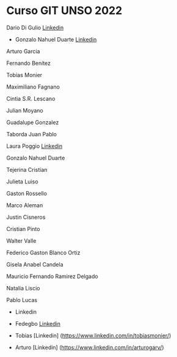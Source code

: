 # Curso GIT UNSO 2022

Dario Di Gulio [Linkedin](https://www.linkedin.com/in/dario-di-gulio/)

- Gonzalo Nahuel Duarte [Linkedin](www.linkedin.com/in/duarteng)

Arturo Garcia

Fernando Benítez 

Tobias Monier

Maximiliano Fagnano

Cintia S.R. Lescano

Julian Moyano

Guadalupe Gonzalez

Taborda Juan Pablo

Laura Poggio  [Linkedin](https://www.linkedin.com/in/laura-poggio-lezcano/)

Gonzalo Nahuel Duarte

Tejerina Cristian

Julieta Luiso

Gaston Rossello

Marco Aleman

Justin Cisneros

Cristian Pinto

Walter Valle

Federico Gaston Blanco Ortiz

Gisela Anabel Candela

Mauricio Fernando Ramirez Delgado

Natalia Liscio

Pablo Lucas

- Linkedin 
- Fedegbo [Linkedin](https://www.linkedin.com/in/fedegbo)
- Tobias [Linkedin] (https://www.linkedin.com/in/tobiasmonier/)

- Arturo [Linkedin] (https://www.linkedin.com/in/arturogarv/)





